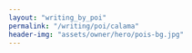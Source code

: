 ```yaml
---
layout: "writing_by_poi"
permalink: "/writing/poi/calama"
header-img: "assets/owner/hero/pois-bg.jpg"
---
```

